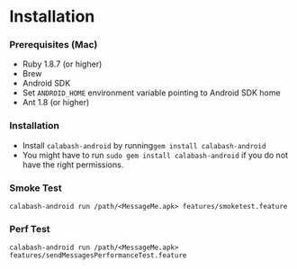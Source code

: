 Installation
============
### Prerequisites (Mac)
- Ruby 1.8.7 (or higher)
- Brew
- Android SDK 
- Set `ANDROID_HOME` environment variable pointing to Android SDK home
- Ant 1.8 (or higher)

### Installation

- Install `calabash-android` by running`gem install calabash-android`
- You might have to run `sudo gem install calabash-android` if you do not have the right permissions.

### Smoke Test

`calabash-android run /path/<MessageMe.apk> features/smoketest.feature`

### Perf Test

`calabash-android run /path/<MessageMe.apk> features/sendMessagesPerformanceTest.feature`

